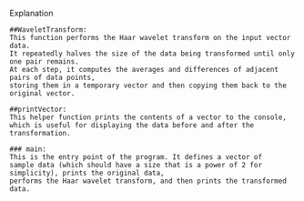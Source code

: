 Explanation

    ##WaveletTransform: 
    This function performs the Haar wavelet transform on the input vector data. 
    It repeatedly halves the size of the data being transformed until only one pair remains. 
    At each step, it computes the averages and differences of adjacent pairs of data points, 
    storing them in a temporary vector and then copying them back to the original vector.

    ##printVector: 
    This helper function prints the contents of a vector to the console, 
    which is useful for displaying the data before and after the transformation.

    ### main: 
    This is the entry point of the program. It defines a vector of 
    sample data (which should have a size that is a power of 2 for simplicity), prints the original data, 
    performs the Haar wavelet transform, and then prints the transformed data.
